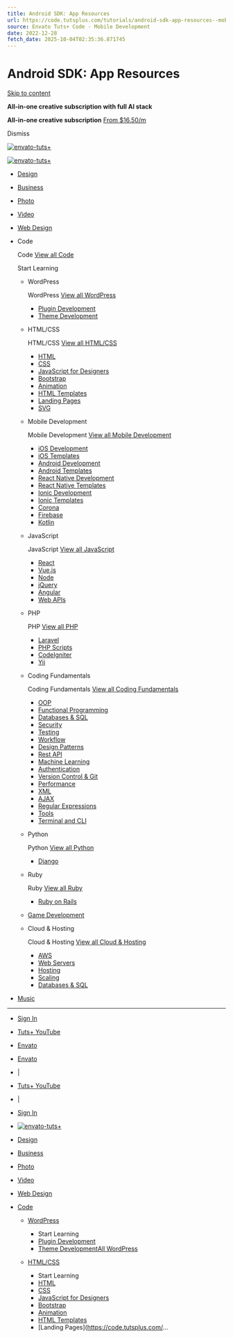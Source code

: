 ```yaml
---
title: Android SDK: App Resources
url: https://code.tutsplus.com/tutorials/android-sdk-app-resources--mobile-20506
source: Envato Tuts+ Code - Mobile Development
date: 2022-12-28
fetch_date: 2025-10-04T02:35:36.871745
---
```


# Android SDK: App Resources

[Skip to content](#page-content)

**All-in-one creative subscription with full AI stack**

**All-in-one creative subscription**
[From $16.50/m](https://elements.envato.com/?utm_source=tutsplus.com&utm_medium=promos&utm_campaign=elements_tuts-header_promo)

Dismiss

[![envato-tuts+](https://static.tutsplus.com/packs/static/images/envato-tutsplus-dark-da1bf6c5a7fd83433e94.png)](https://tutsplus.com/)

[![envato-tuts+](https://static.tutsplus.com/packs/static/images/envato-tutsplus-dark-da1bf6c5a7fd83433e94.png)](https://tutsplus.com/)

* [Design](https://design.tutsplus.com)
* [Business](https://business.tutsplus.com)
* [Photo](https://photography.tutsplus.com/photo)
* [Video](https://photography.tutsplus.com/video)
* [Web Design](https://webdesign.tutsplus.com)
* Code

  Code
  [View all Code](https://code.tutsplus.com)

  Start Learning

  + WordPress

    WordPress
    [View all WordPress](https://code.tutsplus.com/c/wordpress)

    - [Plugin Development](https://code.tutsplus.com/c/wordpress/s/plugin-development)
    - [Theme Development](https://code.tutsplus.com/c/wordpress/s/theme-development)
  + HTML/CSS

    HTML/CSS
    [View all HTML/CSS](https://code.tutsplus.com/c/htmlcss)

    - [HTML](https://code.tutsplus.com/c/htmlcss/s/html)
    - [CSS](https://code.tutsplus.com/c/htmlcss/s/css)
    - [JavaScript for Designers](https://code.tutsplus.com/c/htmlcss/s/javascript-for-designers)
    - [Bootstrap](https://code.tutsplus.com/c/htmlcss/s/bootstrap)
    - [Animation](https://code.tutsplus.com/c/htmlcss/s/animation)
    - [HTML Templates](https://code.tutsplus.com/c/htmlcss/s/html-templates)
    - [Landing Pages](https://code.tutsplus.com/c/htmlcss/s/landing-pages)
    - [SVG](https://code.tutsplus.com/c/htmlcss/s/svg)
  + Mobile Development

    Mobile Development
    [View all Mobile Development](https://code.tutsplus.com/c/mobile-development)

    - [iOS Development](https://code.tutsplus.com/c/mobile-development/s/ios-development)
    - [iOS Templates](https://code.tutsplus.com/c/mobile-development/s/ios-templates)
    - [Android Development](https://code.tutsplus.com/c/mobile-development/s/android-development)
    - [Android Templates](https://code.tutsplus.com/c/mobile-development/s/android-templates)
    - [React Native Development](https://code.tutsplus.com/c/mobile-development/s/react-native-development)
    - [React Native Templates](https://code.tutsplus.com/c/mobile-development/s/react-native-templates)
    - [Ionic Development](https://code.tutsplus.com/c/mobile-development/s/ionic-development)
    - [Ionic Templates](https://code.tutsplus.com/c/mobile-development/s/ionic-templates)
    - [Corona](https://code.tutsplus.com/c/mobile-development/s/corona)
    - [Firebase](https://code.tutsplus.com/c/mobile-development/s/firebase)
    - [Kotlin](https://code.tutsplus.com/c/mobile-development/s/kotlin)
  + JavaScript

    JavaScript
    [View all JavaScript](https://code.tutsplus.com/c/javascript)

    - [React](https://code.tutsplus.com/c/javascript/s/react)
    - [Vue.js](https://code.tutsplus.com/c/javascript/s/vuejs)
    - [Node](https://code.tutsplus.com/c/javascript/s/node)
    - [jQuery](https://code.tutsplus.com/c/javascript/s/jquery)
    - [Angular](https://code.tutsplus.com/c/javascript/s/angular)
    - [Web APIs](https://code.tutsplus.com/c/javascript/s/web-apis)
  + PHP

    PHP
    [View all PHP](https://code.tutsplus.com/c/php)

    - [Laravel](https://code.tutsplus.com/c/php/s/laravel)
    - [PHP Scripts](https://code.tutsplus.com/c/php/s/php-scripts)
    - [CodeIgniter](https://code.tutsplus.com/c/php/s/codeigniter)
    - [Yii](https://code.tutsplus.com/c/php/s/yii)
  + Coding Fundamentals

    Coding Fundamentals
    [View all Coding Fundamentals](https://code.tutsplus.com/c/coding-fundamentals)

    - [OOP](https://code.tutsplus.com/c/coding-fundamentals/s/oop)
    - [Functional Programming](https://code.tutsplus.com/c/coding-fundamentals/s/functional-programming)
    - [Databases & SQL](https://code.tutsplus.com/c/coding-fundamentals/s/databases-sql)
    - [Security](https://code.tutsplus.com/c/coding-fundamentals/s/security)
    - [Testing](https://code.tutsplus.com/c/coding-fundamentals/s/testing)
    - [Workflow](https://code.tutsplus.com/c/coding-fundamentals/s/workflow)
    - [Design Patterns](https://code.tutsplus.com/c/coding-fundamentals/s/design-patterns)
    - [Rest API](https://code.tutsplus.com/c/coding-fundamentals/s/rest-api)
    - [Machine Learning](https://code.tutsplus.com/c/coding-fundamentals/s/machine-learning)
    - [Authentication](https://code.tutsplus.com/c/coding-fundamentals/s/authentication)
    - [Version Control & Git](https://code.tutsplus.com/c/coding-fundamentals/s/version-control-git)
    - [Performance](https://code.tutsplus.com/c/coding-fundamentals/s/performance)
    - [XML](https://code.tutsplus.com/c/coding-fundamentals/s/xml)
    - [AJAX](https://code.tutsplus.com/c/coding-fundamentals/s/ajax)
    - [Regular Expressions](https://code.tutsplus.com/c/coding-fundamentals/s/regular-expressions)
    - [Tools](https://code.tutsplus.com/c/coding-fundamentals/s/tools)
    - [Terminal and CLI](https://code.tutsplus.com/c/coding-fundamentals/s/terminal-and-cli)
  + Python

    Python
    [View all Python](https://code.tutsplus.com/c/python)

    - [Django](https://code.tutsplus.com/c/python/s/django)
  + Ruby

    Ruby
    [View all Ruby](https://code.tutsplus.com/c/ruby)

    - [Ruby on Rails](https://code.tutsplus.com/c/ruby/s/ruby-on-rails)
  + [Game Development](https://code.tutsplus.com/c/game-development)
  + Cloud & Hosting

    Cloud & Hosting
    [View all Cloud & Hosting](https://code.tutsplus.com/c/cloud-hosting)

    - [AWS](https://code.tutsplus.com/c/cloud-hosting/s/aws)
    - [Web Servers](https://code.tutsplus.com/c/cloud-hosting/s/web-servers)
    - [Hosting](https://code.tutsplus.com/c/cloud-hosting/s/hosting)
    - [Scaling](https://code.tutsplus.com/c/cloud-hosting/s/scaling)
    - [Databases & SQL](https://code.tutsplus.com/c/cloud-hosting/s/databases-sql)
* [Music](https://music.tutsplus.com)

---

* [Sign In](https://tutsplus.com/sign_in?redirect_to=https%3A%2F%2Fcode.tutsplus.com%2Fandroid-sdk-app-resources--mobile-20506t)
* [Tuts+ YouTube](https://www.youtube.com/channel/UC8lxnUR_CzruT2KA6cb7p0Q)
* [Envato](https://elements.envato.com)

* [Envato](https://elements.envato.com?utm_campaign=elements_tuts-header_nav&utm_medium=promos&utm_source=tutsplus)
* |
* [Tuts+ YouTube](https://www.youtube.com/channel/UC8lxnUR_CzruT2KA6cb7p0Q?utm_campaign=elements_tuts-header_nav&utm_medium=promos&utm_source=tutsplus)
* |
* [Sign In](https://tutsplus.com/sign_in?redirect_to=https%3A%2F%2Fcode.tutsplus.com%2Fandroid-sdk-app-resources--mobile-20506t)

* [![envato-tuts+](https://static.tutsplus.com/packs/static/images/envato-tutsplus-dark-da1bf6c5a7fd83433e94.png)](https://tutsplus.com/)
* [Design](https://design.tutsplus.com)
* [Business](https://business.tutsplus.com)
* [Photo](https://photography.tutsplus.com/photo)
* [Video](https://photography.tutsplus.com/video)
* [Web Design](https://webdesign.tutsplus.com)
* [Code](https://code.tutsplus.com)

  + [WordPress](https://code.tutsplus.com/c/wordpress)

    * Start Learning
    * [Plugin Development](https://code.tutsplus.com/c/wordpress/s/plugin-development)
    * [Theme Development](https://code.tutsplus.com/c/wordpress/s/theme-development)[All WordPress](https://code.tutsplus.com/c/wordpress)
  + [HTML/CSS](https://code.tutsplus.com/c/htmlcss)

    * Start Learning
    * [HTML](https://code.tutsplus.com/c/htmlcss/s/html)
    * [CSS](https://code.tutsplus.com/c/htmlcss/s/css)
    * [JavaScript for Designers](https://code.tutsplus.com/c/htmlcss/s/javascript-for-designers)
    * [Bootstrap](https://code.tutsplus.com/c/htmlcss/s/bootstrap)
    * [Animation](https://code.tutsplus.com/c/htmlcss/s/animation)
    * [HTML Templates](https://code.tutsplus.com/c/htmlcss/s/html-templates)
    * [Landing Pages](https://code.tutsplus.com/...
